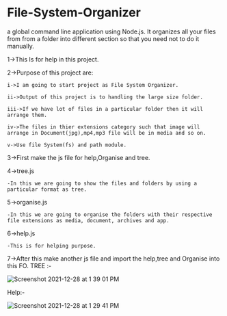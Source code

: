 # File-System-Organizer
 a global command line application using Node.js.  It organizes all your files from from a folder into different section  so that you need not to do it manually.
 
1->This Is for help in this project.

2->Purpose of this project are:

    i->I am going to start project as File System Organizer.
    
    ii->Output of this project is to handling the large size folder.
    
    iii->If we have lot of files in a particular folder then it will arrange them. 
    
    iv->The files in thier extensions category such that image will arrange in Document(jpg),mp4,mp3 file will be in media and so on.
    
    v->Use file System(fs) and path module.
3->First make the js file for help,Organise and tree.

4->tree.js

    -In this we are going to show the files and folders by using a particular format as tree.
5->organise.js

    -In this we are going to organise the folders with their respective file extensions as media, document, archives and app.
6->help.js

    -This is for helping purpose.
    
7->After this make another js file and import the help,tree and Organise into this FO.
TREE :- 

![Screenshot 2021-12-28 at 1 39 01 PM](https://user-images.githubusercontent.com/89683914/147570887-41ac9601-6e17-4374-a2b3-93a2e43c308c.png)

Help:-

![Screenshot 2021-12-28 at 1 29 41 PM](https://user-images.githubusercontent.com/89683914/147571025-768363d5-bb25-4039-b7b0-61a5c6e84d1b.png)
